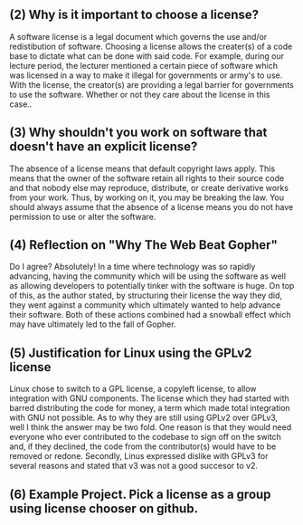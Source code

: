 ## (2) Why is it important to choose a license?

A software license is a legal document which governs the use and/or redistibution of software. Choosing a license allows 
the creater(s) of a code base to dictate what can be done with said code. For example, during our lecture period, the lecturer 
mentioned a certain piece of software which was licensed in a way to make it illegal for governments or army's to use. With the 
license, the creator(s) are providing a legal barrier for governments to use the software. Whether or not they care about the 
license in this case.. 

## (3) Why shouldn't you work on software that doesn't have an explicit license?

The absence of a license means that default copyright laws apply. This means that the owner of the software retain all rights to
their source code and that nobody else may reproduce, distribute, or create derivative works from your work. Thus, by working on it,
you may be breaking the law. You should always assume that the absence of a license means you do not have permission to use or alter
the software.

## (4) Reflection on "Why The Web Beat Gopher"

Do I agree? Absolutely! In a time where technology was so rapidly advancing, having the community which will be using the software as 
well as allowing developers to potentially tinker with the software is huge. On top of this, as the author stated, by structuring their 
license the way they did, they went against a community which ultimately wanted to help advance their software. Both of these actions
combined had a snowball effect which may have ultimately led to the fall of Gopher. 

## (5) Justification for Linux using the GPLv2 license

Linux chose to switch to a GPL license, a copyleft license, to allow integration with GNU components. The license which they had started 
with barred distributing the code for money, a term which made total integration with GNU not possible. As to why they are still 
using GPLv2 over GPLv3, well I think the answer may be two fold. One reason is that they would need everyone who ever contributed to
the codebase to sign off on the switch and, if they declined, the code from the contributor(s) would have to be removed or redone.
Secondly, Linus expressed dislike with GPLv3 for several reasons and stated that v3 was not a good succesor to v2. 

## (6) Example Project. Pick a license as a group using license chooser on github. 
